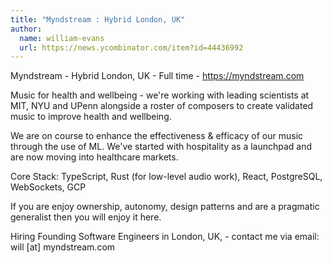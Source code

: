 ```yaml
---
title: "Myndstream : Hybrid London, UK"
author:
  name: william-evans
  url: https://news.ycombinator.com/item?id=44436992
---
```


<JobNavigation />

Myndstream - Hybrid London, UK - Full time - <a href="https:&#x2F;&#x2F;myndstream.com" rel="nofollow">https:&#x2F;&#x2F;myndstream.com</a>

Music for health and wellbeing - we&#x27;re working with leading scientists at MIT, NYU and UPenn alongside a roster of composers to create validated music to improve health and wellbeing.

We are on course to enhance the effectiveness &amp; efficacy of our music through the use of ML. We&#x27;ve started with hospitality as a launchpad and are now moving into healthcare markets.

Core Stack: TypeScript, Rust (for low-level audio work), React, PostgreSQL, WebSockets, GCP

If you are enjoy ownership, autonomy, design patterns and are a pragmatic generalist then you will enjoy it here.

Hiring Founding Software Engineers in London, UK, - contact me via email: will [at] myndstream.com
<JobApplication />
